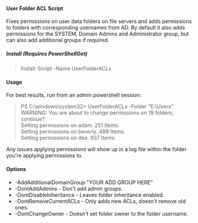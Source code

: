 #### User Folder ACL Script

Fixes permissions on user data folders on file servers and adds permissions to folders with corresponding usernames from AD. By default it also adds permissions for the SYSTEM, Domain Admins and Administrator group, but can also add additional groups if required. 

##### Install (Requires PowerShellGet)

> Install-Script -Name UserFolderACLs

#### Usage

For best results, run from an admin powershell session:

>PS C:\windows\system32> UserFolderACLs -Folder "E:\Users\"   
WARNING: You are about to change permissions on 19 folders, continue?  
Setting permissions on adam. 251 Items.  
Setting permissions on beverly. 488 Items.    
Setting permissions on dee. 937 Items.

Any issues applying permissions will show up in a log file within the folder you're applying permissions to.

#### Options
* -AddAdditionalDomainGroup "YOUR ADD GROUP HERE"
* -DontAddAdmins  - Don't add admin groups.
* -DontDisableInheritance - Leaves folder inheritance enabled.
* -DontRemoveCurrentACLs  - Only adds new ACLs, doesn't remove old ones.
* -DontChangeOwner - Doesn't set folder owner to the folder username.